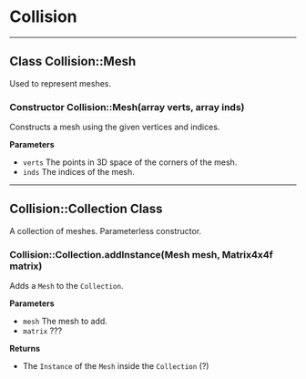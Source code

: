 # Collision

----

## Class Collision::Mesh

Used to represent meshes.

### Constructor Collision::Mesh(array<Vector3f> verts, array<int> inds)

Constructs a mesh using the given vertices and indices.

**Parameters**
* `verts` The points in 3D space of the corners of the mesh.
* `inds` The indices of the mesh.

----

## Collision::Collection Class

A collection of meshes. Parameterless constructor.

### Collision::Collection.addInstance(Mesh mesh, Matrix4x4f matrix)

Adds a `Mesh` to the `Collection`.

**Parameters**
* `mesh` The mesh to add.
* `matrix` ???

**Returns**
* The `Instance` of the `Mesh` inside the `Collection` (?)